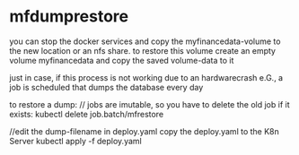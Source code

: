 
# mfdumprestore

you can stop the docker services and copy the myfinancedata-volume to the new location or an nfs share.
to restore this volume create an empty volume myfinancedata and copy the saved volume-data to it

just in case, if this process is not working due to an hardwarecrash e.G., a job is scheduled that dumps the database every day

to restore a dump:
// jobs are imutable, so you have to delete the old job if it exists:
kubectl delete job.batch/mfrestore

//edit the dump-filename in  deploy.yaml
copy the deploy.yaml to the K8n Server
kubectl apply -f deploy.yaml
